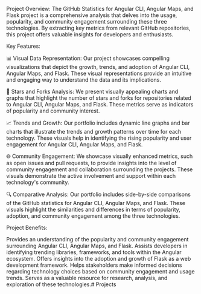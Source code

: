 Project Overview:
The GitHub Statistics for Angular CLI, Angular Maps, and Flask project is a comprehensive analysis that delves into the usage, popularity, and community engagement surrounding these three technologies. By extracting key metrics from relevant GitHub repositories, this project offers valuable insights for developers and enthusiasts.

Key Features:

📊 Visual Data Representation: Our project showcases compelling visualizations that depict the growth, trends, and adoption of Angular CLI, Angular Maps, and Flask. These visual representations provide an intuitive and engaging way to understand the data and its implications.

🌟 Stars and Forks Analysis: We present visually appealing charts and graphs that highlight the number of stars and forks for repositories related to Angular CLI, Angular Maps, and Flask. These metrics serve as indicators of popularity and community interest.

📈 Trends and Growth: Our portfolio includes dynamic line graphs and bar charts that illustrate the trends and growth patterns over time for each technology. These visuals help in identifying the rising popularity and user engagement for Angular CLI, Angular Maps, and Flask.

🌐 Community Engagement: We showcase visually enhanced metrics, such as open issues and pull requests, to provide insights into the level of community engagement and collaboration surrounding the projects. These visuals demonstrate the active involvement and support within each technology's community.

🔍 Comparative Analysis: Our portfolio includes side-by-side comparisons of the GitHub statistics for Angular CLI, Angular Maps, and Flask. These visuals highlight the similarities and differences in terms of popularity, adoption, and community engagement among the three technologies.

Project Benefits:

Provides an understanding of the popularity and community engagement surrounding Angular CLI, Angular Maps, and Flask.
Assists developers in identifying trending libraries, frameworks, and tools within the Angular ecosystem.
Offers insights into the adoption and growth of Flask as a web development framework.
Helps stakeholders make informed decisions regarding technology choices based on community engagement and usage trends.
Serves as a valuable resource for research, analysis, and exploration of these technologies.# Projects
